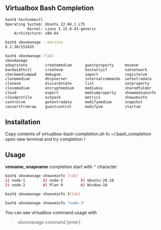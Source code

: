 ## Virtualbox Bash Completion

```sh
bash$ hostnamectl
Operating System: Ubuntu 22.04.1 LTS
          Kernel: Linux 5.15.0-43-generic
    Architecture: x86-64

bash$ vboxmanage --version 
6.1.36r152435

bash$ vboxmanage [tab]
vboxmanage 
adoptstate        createmedium      guestproperty     movevm            storageattach
bandwidthctl      createvm          hostonlyif        natnetwork        storagectl
checkmediumpwd    debugvm           import            registervm        unattended
clonemedium       dhcpserver        internalcommands  setextradata      unregistervm
clonevm           discardstate      list              setproperty       usbdevsource
closemedium       encryptmedium     mediumio          sharedfolder      usbfilter
cloud             export            mediumproperty    showmediuminfo    
cloudprofile      extpack           metrics           showvminfo        
controlvm         getextradata      modifymedium      snapshot          
convertfromraw    guestcontrol      modifyvm          startvm  
```

## Installation

Copy contents of virtualbox-bash-completion.sh to ~/.bash_completion  
open new terminal and try completion !

## Usage

**vmname, snapname** completion start with <kbd>"</kbd> character  

```sh
bash$ vboxmanage showvminfo [tab]
1) node-1        3) node-3        5) Ubuntu-20.10  
2) node-2        4) Plan 9        6) Window-10     

bash$ vboxmanage showvminfo 3[tab]

bash$ vboxmanage showvminfo "node-3"
```

You can see virtualbox command usage with
> vboxmanage command [enter]


